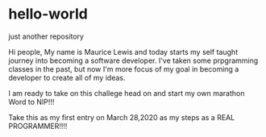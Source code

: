# hello-world
just another repository

Hi people,
My name is Maurice Lewis and today starts my self taught journey into becoming a software developer.  I've taken some prpgramming classes in the past, but now I'm more focus of my goal in becoming a developer to create all of my ideas.

I am ready to take on this challege head on and start my own marathon Word to NIP!!!

Take this as my first entry on March 28,2020 as my steps as a REAL PROGRAMMER!!!!

